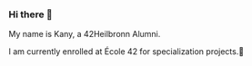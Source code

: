 ### Hi there 👋

My name is Kany, a 42Heilbronn Alumni.

I am currently enrolled at École 42 for specialization projects.🌻

